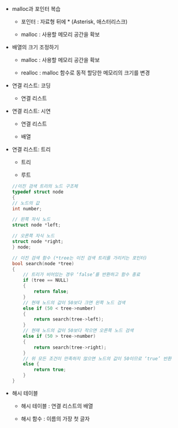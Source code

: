 * malloc과 포인터 복습
    * 포인터 : 자료형 뒤에 * (Asterisk, 애스터리스크)

    * malloc : 사용할 메모리 공간을 확보

* 배열의 크기 조정하기
    * malloc : 사용할 메모리 공간을 확보

    * realloc : malloc 함수로 동적 할당한 메모리의 크기를 변경

* 연결 리스트: 코딩
    * 연결 리스트

* 연결 리스트: 시연
    * 연결 리스트

    * 배열

* 연결 리스트: 트리
    * 트리
    
    * 루트

    ```c
    //이진 검색 트리의 노드 구조체
    typedef struct node
    {
    // 노드의 값
    int number;

    // 왼쪽 자식 노드
    struct node *left;
 
   // 오른쪽 자식 노드
    struct node *right;
    } node;

    // 이진 검색 함수 (*tree는 이진 검색 트리를 가리키는 포인터)
    bool search(node *tree)
    {
        // 트리가 비어있는 경우 ‘false’를 반환하고 함수 종료
        if (tree == NULL)
        {
            return false;
        }
        // 현재 노드의 값이 50보다 크면 왼쪽 노드 검색
        else if (50 < tree->number)
        {
            return search(tree->left);
        }
        // 현재 노드의 값이 50보다 작으면 오른쪽 노드 검색
        else if (50 > tree->number)
        {
            return search(tree->right);
        }
        // 위 모든 조건이 만족하지 않으면 노드의 값이 50이므로 ‘true’ 반환
        else {
            return true;
        }
    }
    ```

* 해시 테이블
    * 해시 테이블 : 연결 리스트의 배열
    
    * 해시 함수 : 이름의 가장 첫 글자